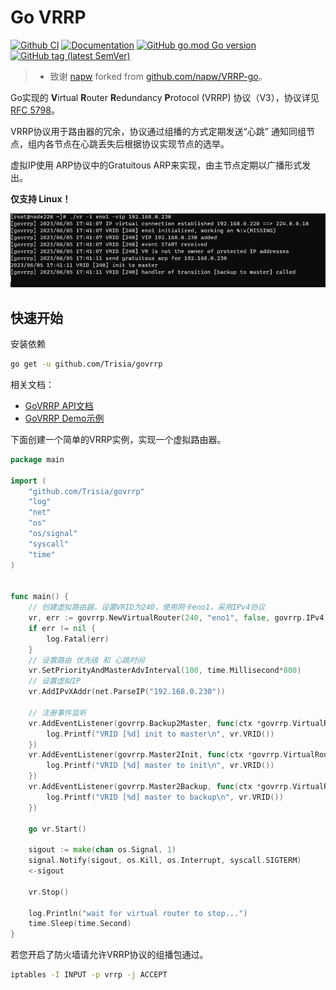 # Go VRRP

[![Github CI](https://github.com/Trisia/govrrp/actions/workflows/ci.yml/badge.svg)](https://github.com/Trisia/govrrp/actions/workflows/ci.yml)
[![Documentation](https://godoc.org/github.com/Trisia/govrrp?status.svg)](https://godoc.org/github.com/Trisia/govrrp)
[![GitHub go.mod Go version](https://img.shields.io/github/go-mod/go-version/Trisia/govrrp)](https://github.com/Trisia/govrrp/blob/master/go.mod)
[![GitHub tag (latest SemVer)](https://img.shields.io/github/v/tag/Trisia/govrrp)](https://github.com/Trisia/govrrp/tags)

> - 致谢 [napw](https://github.com/napw) forked from [github.com/napw/VRRP-go](https://github.com/napw/VRRP-go)。

Go实现的 **V**irtual **R**outer **R**edundancy **P**rotocol (VRRP) 协议（V3），协议详见 [RFC 5798](https://tools.ietf.org/html/rfc5798)。

VRRP协议用于路由器的冗余，协议通过组播的方式定期发送“心跳” 通知同组节点，组内各节点在心跳丢失后根据协议实现节点的选举。

虚拟IP使用 ARP协议中的Gratuitous ARP来实现，由主节点定期以广播形式发出。

**仅支持 Linux！**

![img.png](demo/img.png)

## 快速开始

安装依赖

```bash
go get -u github.com/Trisia/govrrp
```

相关文档：

- [GoVRRP API文档](https://pkg.go.dev/github.com/Trisia/govrrp)
- [GoVRRP Demo示例](demo/README.md)


下面创建一个简单的VRRP实例，实现一个虚拟路由器。

```go
package main

import (
	"github.com/Trisia/govrrp"
	"log"
	"net"
	"os"
	"os/signal"
	"syscall"
	"time"
)


func main() {
	// 创建虚拟路由器，设置VRID为240，使用网卡eno1，采用IPv4协议
	vr, err := govrrp.NewVirtualRouter(240, "eno1", false, govrrp.IPv4)
	if err != nil {
		log.Fatal(err)
	}
    // 设置路由 优先级 和 心跳时间
	vr.SetPriorityAndMasterAdvInterval(100, time.Millisecond*800)
	// 设置虚拟IP
	vr.AddIPvXAddr(net.ParseIP("192.168.0.230"))

	// 注册事件监听
	vr.AddEventListener(govrrp.Backup2Master, func(ctx *govrrp.VirtualRouter) {
		log.Printf("VRID [%d] init to master\n", vr.VRID())
	})
	vr.AddEventListener(govrrp.Master2Init, func(ctx *govrrp.VirtualRouter) {
		log.Printf("VRID [%d] master to init\n", vr.VRID())
	})
	vr.AddEventListener(govrrp.Master2Backup, func(ctx *govrrp.VirtualRouter) {
		log.Printf("VRID [%d] master to backup\n", vr.VRID())
	})
	
	go vr.Start()

	sigout := make(chan os.Signal, 1)
	signal.Notify(sigout, os.Kill, os.Interrupt, syscall.SIGTERM)
	<-sigout
	
	vr.Stop()

	log.Println("wait for virtual router to stop...")
	time.Sleep(time.Second)
}
```

若您开启了防火墙请允许VRRP协议的组播包通过。

```bash
iptables -I INPUT -p vrrp -j ACCEPT
```
